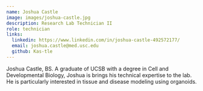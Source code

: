 ```yaml
---
name: Joshua Castle
image: images/joshua-castle.jpg
description: Research Lab Technician II
role: technician
links:
  linkedin: https://www.linkedin.com/in/joshua-castle-492572177/
  email: joshua.castle@med.usc.edu
  github: Kas-tle
---
```

Joshua Castle, BS. A graduate of UCSB with a degree in Cell and Developmental Biology, Joshua is brings his technical expertise to the lab. He is particularly interested in tissue and disease modeling using organoids.
